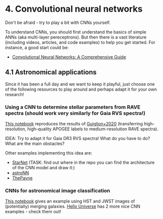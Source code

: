 

# 4. Convolutional neural networks

Don't be afraid - try to play a bit with CNNs yourself.

To understand CNNs, you should first understand the basics of simple ANNs (aka multi-layer pereceptrons).
But then there is a vast literature (including videos, articles, and code examples) to help you get started. 
For instance, a good start could be:

* [Convolutional Neural Networks: A Comprehensive Guide](https://medium.com/thedeephub/convolutional-neural-networks-a-comprehensive-guide-5cc0b5eae175)

## 4.1 Astronomical applications

Since it has been a full day and we want to keep it playful, just choose one of the following resources to play around and perhaps adapt it for your own research! 

### Using a CNN to determine stellar parameters from RAVE spectra (should work very similarly for Gaia RVS spectra!)

[This notebook](04_01_rave_cnn_guiglion2020.ipynb) reproduces the results of [Guiglion+2020](https://ui.adsabs.harvard.edu/abs/2020A%26A...644A.168G/abstract) (transferring high-resolution, high-quality APOGEE labels to medium-resolution RAVE spectra).

IDEA: Try to adapt it for Gaia DR3 RVS spectra! What do you have to do? What are the main obstacles?

Other examples implementing this idea are:
* [StarNet](https://github.com/Spiffical/StarNet/tree/master) (TASK: find out where in the repo you can find the architecture of the CNN model and draw it:)
* [astroNN](https://github.com/henrysky/astroNN) 
* [ThePayne](https://github.com/pacargile/ThePayne)

### CNNs for astronomical image classification

[This notebook](04_02_classifying_galaxy_mergers_with_CNNs.ipynb) gives an example using HST and JWST images of (potentially) merging galaxies.
[Hello Universe](https://archive.stsci.edu/hello-universe) has 2 more nice CNN examples - check them out!



